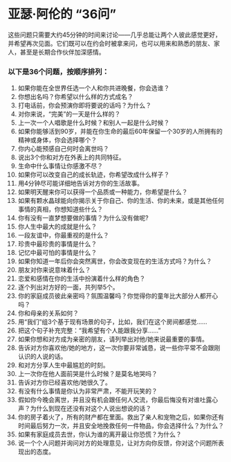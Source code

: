 # 亚瑟·阿伦的 “36问”


这些问题只需要大约45分钟的时间来讨论——几乎总能让两个人彼此感觉更好，并希望再次见面。它们既可以在约会时被拿来问，也可以用来和熟悉的朋友、家人，甚至是长期合作伙伴加深感情。


### 以下是36个问题，按顺序排列：

1. 如果你能在全世界任选一个人和你共进晚餐，你会选谁？
1. 你想出名吗？你希望以什么样的方式成名？
1. 打电话前，你会预演你即将要说的话吗？为什么？
1. 对你来说，“完美”的一天是什么样的？
1. 上一次一个人唱歌是什么时候？和别人一起是什么时候？
1. 如果你能够活到90岁，并能在你生命的最后60年保留一个30岁的人所拥有的精神或身体，你会选择哪个？
1. 你内心能预感自己何时会离世吗？
1. 说出3个你和对方在外表上的共同特征。
1. 生命中什么事情让你感激不尽？
1. 如果你可以改变自己的成长轨迹，你希望改成什么样子？
11. 用4分钟尽可能详细地告诉对方你的生活故事。
12. 如果明天醒来你可以获得一个品质或一种能力，你希望是什么？
13. 如果有颗水晶球能向你揭示关于你自己、你的生活、你的未来，或是其他任何事情的真相，你想知道些什么？
14. 你有没有一直梦想要做的事情？为什么没有做呢?
15. 你人生中最大的成就是什么？
16. 一段友谊中，你最重视的是什么？
17. 珍贵中最珍贵的事情是什么？
18. 记忆中最可怕的事情是什么？
19. 如果你知道一年后你会突然离世，你会改变现在的生活方式吗？为什么？
20. 朋友对你来说意味着什么？
21. 恋爱和感情在你的生活中扮演着什么样的角色？
22. 逐个列出对方好的一面，共列举5个。
23. 你的家庭成员彼此亲密吗？氛围温馨吗？你觉得你的童年比大部分人都开心吗？
24. 你和母亲的关系如何？
25. 用“我们”组3个基于现有场景的句子，比如，我们在这个房间都感觉……
26. 把这个句子补充完整：“我希望有个人能跟我分享……”
27. 如果你想和对方成为亲密的朋友，请列举出对他/她来说最重要的事情。
28. 告诉对方你喜欢他/她的地方，这一次你要非常诚恳，说一些你平常不会跟刚认识的人说的话。
29. 和对方分享人生中最尴尬的时刻。
30. 上一次你在他人面前哭是什么时候？是莫名地哭吗？
31. 告诉对方你已经喜欢他/她很久了。
32. 有没有什么事情是你认为非常严肃，不能开玩笑的？
33. 假如你今晚会离世，并且没有机会跟任何人交流，你最后悔没有对谁吐露心声？为什么到现在还没有对这个人说出想说的话？
34. 你的房子着火了，所有的财产都在里面。救出了亲人和宠物之后，如果你还有时间最后努力一次，并且安全地挽救任何一件物品，你会选择什么？为什么？
35. 如果有家庭成员去世，你认为谁的离开最让你恐慌？为什么？
36. 说一个个人问题并询问对方的处理意见，让对方向你反馈，你对这个问题所表现出的态度。

